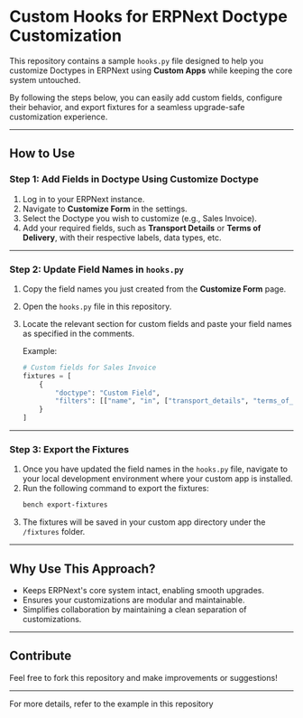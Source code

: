 # Custom Hooks for ERPNext Doctype Customization  

This repository contains a sample `hooks.py` file designed to help you customize Doctypes in ERPNext using **Custom Apps** while keeping the core system untouched.  

By following the steps below, you can easily add custom fields, configure their behavior, and export fixtures for a seamless upgrade-safe customization experience.  

---

## How to Use  

### Step 1: Add Fields in Doctype Using Customize Doctype  
1. Log in to your ERPNext instance.  
2. Navigate to **Customize Form** in the settings.  
3. Select the Doctype you wish to customize (e.g., Sales Invoice).  
4. Add your required fields, such as **Transport Details** or **Terms of Delivery**, with their respective labels, data types, etc.  

---

### Step 2: Update Field Names in `hooks.py`  
1. Copy the field names you just created from the **Customize Form** page.  
2. Open the `hooks.py` file in this repository.  
3. Locate the relevant section for custom fields and paste your field names as specified in the comments.  

   Example:  
   ```python
   # Custom fields for Sales Invoice
   fixtures = [
       {
           "doctype": "Custom Field",
           "filters": [["name", "in", ["transport_details", "terms_of_delivery"]]]
       }
   ]

--- 

### Step 3: Export the Fixtures  
1. Once you have updated the field names in the `hooks.py` file, navigate to your local development environment where your custom app is installed.  
2. Run the following command to export the fixtures:  
   ```bash
   bench export-fixtures
   ```
3. The fixtures will be saved in your custom app directory under the `/fixtures` folder.  

---

## Why Use This Approach?  
- Keeps ERPNext's core system intact, enabling smooth upgrades.  
- Ensures your customizations are modular and maintainable.  
- Simplifies collaboration by maintaining a clean separation of customizations.  

---

## Contribute  
Feel free to fork this repository and make improvements or suggestions!  

---

For more details, refer to the example in this repository 

